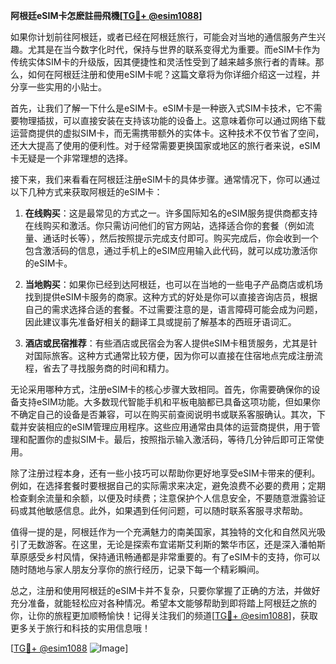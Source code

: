 **阿根廷eSIM卡怎麽註冊飛機[[TG💪+ @esim1088](https://t.me/s/esim1088)]**

如果你计划前往阿根廷，或者已经在阿根廷旅行，可能会对当地的通信服务产生兴趣。尤其是在当今数字化时代，保持与世界的联系变得尤为重要。而eSIM卡作为传统实体SIM卡的升级版，因其便捷性和灵活性受到了越来越多旅行者的青睐。那么，如何在阿根廷注册和使用eSIM卡呢？这篇文章将为你详细介绍这一过程，并分享一些实用的小贴士。

首先，让我们了解一下什么是eSIM卡。eSIM卡是一种嵌入式SIM卡技术，它不需要物理插拔，可以直接安装在支持该功能的设备上。这意味着你可以通过网络下载运营商提供的虚拟SIM卡，而无需携带额外的实体卡。这种技术不仅节省了空间，还大大提高了使用的便利性。对于经常需要更换国家或地区的旅行者来说，eSIM卡无疑是一个非常理想的选择。

接下来，我们来看看在阿根廷注册eSIM卡的具体步骤。通常情况下，你可以通过以下几种方式来获取阿根廷的eSIM卡：

1. **在线购买**：这是最常见的方式之一。许多国际知名的eSIM服务提供商都支持在线购买和激活。你只需访问他们的官方网站，选择适合你的套餐（例如流量、通话时长等），然后按照提示完成支付即可。购买完成后，你会收到一个包含激活码的信息，通过手机上的eSIM应用输入此代码，就可以成功激活你的eSIM卡。

2. **当地购买**：如果你已经到达阿根廷，也可以在当地的一些电子产品商店或机场找到提供eSIM卡服务的商家。这种方式的好处是你可以直接咨询店员，根据自己的需求选择合适的套餐。不过需要注意的是，语言障碍可能会成为问题，因此建议事先准备好相关的翻译工具或提前了解基本的西班牙语词汇。

3. **酒店或民宿推荐**：有些酒店或民宿会为客人提供eSIM卡租赁服务，尤其是针对国际旅客。这种方式通常比较方便，因为你可以直接在住宿地点完成注册流程，省去了寻找服务商的时间和精力。

无论采用哪种方式，注册eSIM卡的核心步骤大致相同。首先，你需要确保你的设备支持eSIM功能。大多数现代智能手机和平板电脑都已具备这项功能，但如果你不确定自己的设备是否兼容，可以在购买前查阅说明书或联系客服确认。其次，下载并安装相应的eSIM管理应用程序。这些应用通常由具体的运营商提供，用于管理和配置你的虚拟SIM卡。最后，按照指示输入激活码，等待几分钟后即可正常使用。

除了注册过程本身，还有一些小技巧可以帮助你更好地享受eSIM卡带来的便利。例如，在选择套餐时要根据自己的实际需求来决定，避免浪费不必要的费用；定期检查剩余流量和余额，以便及时续费；注意保护个人信息安全，不要随意泄露验证码或其他敏感信息。此外，如果遇到任何问题，可以随时联系客服寻求帮助。

值得一提的是，阿根廷作为一个充满魅力的南美国家，其独特的文化和自然风光吸引了无数游客。在这里，无论是探索布宜诺斯艾利斯的繁华市区，还是深入潘帕斯草原感受乡村风情，保持通讯畅通都是非常重要的。有了eSIM卡的支持，你可以随时随地与家人朋友分享你的旅行经历，记录下每一个精彩瞬间。

总之，注册和使用阿根廷的eSIM卡并不复杂，只要你掌握了正确的方法，并做好充分准备，就能轻松应对各种情况。希望本文能够帮助到即将踏上阿根廷之旅的你，让你的旅程更加顺畅愉快！记得关注我们的频道[[TG💪+ @esim1088](https://t.me/s/esim1088)]，获取更多关于旅行和科技的实用信息哦！

[[TG💪+ @esim1088](https://t.me/s/esim1088) ![Image](https://i.postimg.cc/4NQfJmqS/Snipaste-2025-05-13-00-14-12.png)]